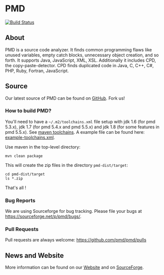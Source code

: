 # PMD

[![Build Status](https://travis-ci.org/pmd/pmd.svg?branch=master)](https://travis-ci.org/pmd/pmd)

## About

PMD is a source code analyzer. It finds common programming flaws like unused variables, empty catch blocks,
unnecessary object creation, and so forth. It supports Java, JavaScript, XML, XSL.
Additionally it includes CPD, the copy-paste-detector. CPD finds duplicated code in
Java, C, C++, C#, PHP, Ruby, Fortran, JavaScript.

## Source

Our latest source of PMD can be found on [GitHub]. Fork us!

### How to build PMD?

You'll need to have a `~/.m2/toolchains.xml` file setup with jdk 1.6 (for pmd 5.3.x), jdk 1.7 (for pmd 5.4.x and pmd 5.5.x)
and jdk 1.8 (for some features in pmd 5.5.x). See [maven toolchains](https://maven.apache.org/guides/mini/guide-using-toolchains.html).
A example file can be found here: [example-toolchains.xml](https://github.com/pmd/pmd/blob/master/example-toolchains.xml).

Use maven in the top-level directory:

    mvn clean package

This will create the zip files in the directory `pmd-dist/target`:

    cd pmd-dist/target
    ls *.zip

That's all !

### Bug Reports

We are using Sourceforge for bug tracking. Please file your bugs at <https://sourceforge.net/p/pmd/bugs/>.

### Pull Requests

Pull requests are always welcome: <https://github.com/pmd/pmd/pulls>


## News and Website

More information can be found on our [Website] and on [SourceForge].


[GitHub]: https://github.com/pmd/pmd
[Website]: https://pmd.github.io
[SourceForge]: https://sourceforge.net/projects/pmd/
